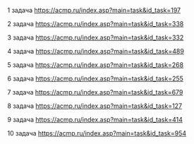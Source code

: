 1 задача
https://acmp.ru/index.asp?main=task&id_task=197


2 задача
https://acmp.ru/index.asp?main=task&id_task=338


3 задача
https://acmp.ru/index.asp?main=task&id_task=332


4 задача
https://acmp.ru/index.asp?main=task&id_task=489


5 задача
https://acmp.ru/index.asp?main=task&id_task=268


6 задача
https://acmp.ru/index.asp?main=task&id_task=255


7 задача
https://acmp.ru/index.asp?main=task&id_task=679


8 задача
https://acmp.ru/index.asp?main=task&id_task=127


9 задача
https://acmp.ru/index.asp?main=task&id_task=414


10 задача
https://acmp.ru/index.asp?main=task&id_task=954
